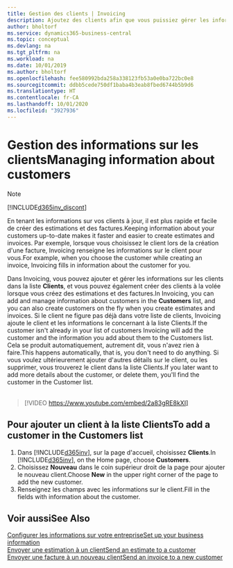 ```yaml
---
title: Gestion des clients | Invoicing
description: Ajoutez des clients afin que vous puissiez gérer les informations les concernant et envoyer des estimations et des factures plus rapidement.
author: bholtorf
ms.service: dynamics365-business-central
ms.topic: conceptual
ms.devlang: na
ms.tgt_pltfrm: na
ms.workload: na
ms.date: 10/01/2019
ms.author: bholtorf
ms.openlocfilehash: fee580992bda258a338123fb53a0e0ba722bc0e8
ms.sourcegitcommit: ddbb5cede750df1baba4b3eab8fbed6744b5b9d6
ms.translationtype: HT
ms.contentlocale: fr-CA
ms.lasthandoff: 10/01/2020
ms.locfileid: "3927936"
---
```

# <a name="managing-information-about-customers"></a><span data-ttu-id="e45c6-103">Gestion des informations sur les clients</span><span class="sxs-lookup"><span data-stu-id="e45c6-103">Managing information about customers</span></span>
> [!Note]
> [!INCLUDE[d365inv_discont](includes/d365inv_discont.md)]

<span data-ttu-id="e45c6-104">En tenant les informations sur vos clients à jour, il est plus rapide et facile de créer des estimations et des factures.</span><span class="sxs-lookup"><span data-stu-id="e45c6-104">Keeping information about your customers up-to-date makes it faster and easier to create estimates and invoices.</span></span> <span data-ttu-id="e45c6-105">Par exemple, lorsque vous choisissez le client lors de la création d'une facture, Invoicing renseigne les informations sur le client pour vous.</span><span class="sxs-lookup"><span data-stu-id="e45c6-105">For example, when you choose the customer while creating an invoice, Invoicing fills in information about the customer for you.</span></span>  

<span data-ttu-id="e45c6-106">Dans Invoicing, vous pouvez ajouter et gérer les informations sur les clients dans la liste **Clients**, et vous pouvez également créer des clients à la volée lorsque vous créez des estimations et des factures.</span><span class="sxs-lookup"><span data-stu-id="e45c6-106">In Invoicing, you can add and manage information about customers in the **Customers** list, and you can also create customers on the fly when you create estimates and invoices.</span></span> <span data-ttu-id="e45c6-107">Si le client ne figure pas déjà dans votre liste de clients, Invoicing ajoute le client et les informations le concernant à la liste Clients.</span><span class="sxs-lookup"><span data-stu-id="e45c6-107">If the customer isn't already in your list of customers Invoicing will add the customer and the information you add about them to the Customers list.</span></span> <span data-ttu-id="e45c6-108">Cela se produit automatiquement, autrement dit, vous n'avez rien à faire.</span><span class="sxs-lookup"><span data-stu-id="e45c6-108">This happens automatically, that is, you don't need to do anything.</span></span> <span data-ttu-id="e45c6-109">Si vous voulez ultérieurement ajouter d'autres détails sur le client, ou les supprimer, vous trouverez le client dans la liste Clients.</span><span class="sxs-lookup"><span data-stu-id="e45c6-109">If you later want to add more details about the customer, or delete them, you'll find the customer in the Customer list.</span></span>    <br></br>


> [!VIDEO https://www.youtube.com/embed/2a83gRE8kXI]

## <a name="to-add-a-customer-in-the-customers-list"></a><span data-ttu-id="e45c6-110">Pour ajouter un client à la liste Clients</span><span class="sxs-lookup"><span data-stu-id="e45c6-110">To add a customer in the Customers list</span></span>
1. <span data-ttu-id="e45c6-111">Dans [!INCLUDE[d365inv](includes/d365inv.md)], sur la page d'accueil, choisissez **Clients**.</span><span class="sxs-lookup"><span data-stu-id="e45c6-111">In [!INCLUDE[d365inv](includes/d365inv.md)], on the Home page, choose **Customers**.</span></span>  
2. <span data-ttu-id="e45c6-112">Choisissez **Nouveau** dans le coin supérieur droit de la page pour ajouter le nouveau client.</span><span class="sxs-lookup"><span data-stu-id="e45c6-112">Choose **New** in the upper right corner of the page to add the new customer.</span></span>  
3. <span data-ttu-id="e45c6-113">Renseignez les champs avec les informations sur le client.</span><span class="sxs-lookup"><span data-stu-id="e45c6-113">Fill in the fields with information about the customer.</span></span>  

## <a name="see-also"></a><span data-ttu-id="e45c6-114">Voir aussi</span><span class="sxs-lookup"><span data-stu-id="e45c6-114">See Also</span></span>
[<span data-ttu-id="e45c6-115">Configurer les informations sur votre entreprise</span><span class="sxs-lookup"><span data-stu-id="e45c6-115">Set up your business information</span></span>](set-up-business-profile.md)  
[<span data-ttu-id="e45c6-116">Envoyer une estimation à un client</span><span class="sxs-lookup"><span data-stu-id="e45c6-116">Send an estimate to a customer</span></span>](send-estimate.md)  
[<span data-ttu-id="e45c6-117">Envoyer une facture à un nouveau client</span><span class="sxs-lookup"><span data-stu-id="e45c6-117">Send an invoice to a new customer</span></span>](send-invoice.md)